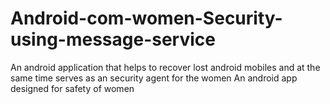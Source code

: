 # Android-com-women-Security-using-message-service
An android application that helps to recover lost android mobiles and at the same time serves as an security agent for the women
An android app designed for safety of women
